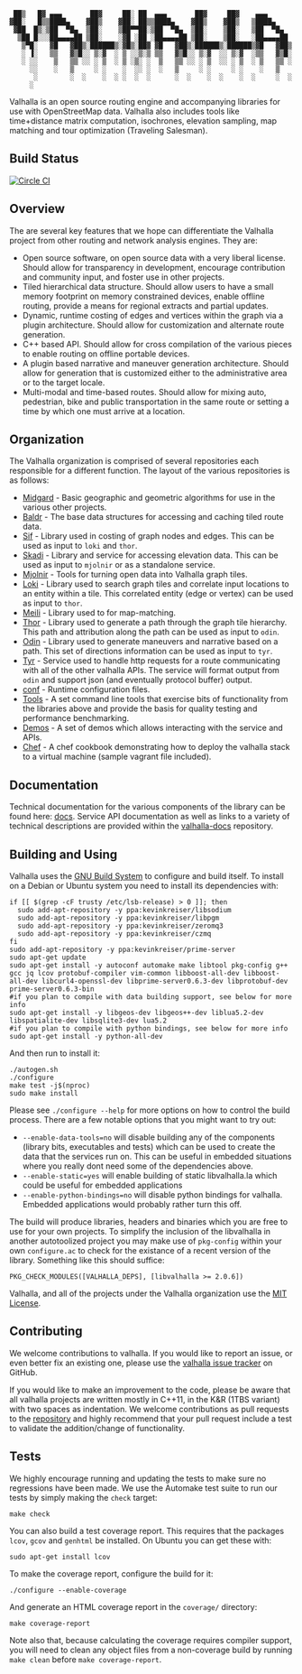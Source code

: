      ██▒   █▓ ▄▄▄       ██▓     ██░ ██  ▄▄▄       ██▓     ██▓    ▄▄▄      
    ▓██░   █▒▒████▄    ▓██▒    ▓██░ ██▒▒████▄    ▓██▒    ▓██▒   ▒████▄    
     ▓██  █▒░▒██  ▀█▄  ▒██░    ▒██▀▀██░▒██  ▀█▄  ▒██░    ▒██░   ▒██  ▀█▄  
      ▒██ █░░░██▄▄▄▄██ ▒██░    ░▓█ ░██ ░██▄▄▄▄██ ▒██░    ▒██░   ░██▄▄▄▄██ 
       ▒▀█░   ▓█   ▓██▒░██████▒░▓█▒░██▓ ▓█   ▓██▒░██████▒░██████▒▓█   ▓██▒
       ░ ▐░   ▒▒   ▓▒█░░ ▒░▓  ░ ▒ ░░▒░▒ ▒▒   ▓▒█░░ ▒░▓  ░░ ▒░▓  ░▒▒   ▓▒█░
       ░ ░░    ▒   ▒▒ ░░ ░ ▒  ░ ▒ ░▒░ ░  ▒   ▒▒ ░░ ░ ▒  ░░ ░ ▒  ░ ▒   ▒▒ ░
         ░░    ░   ▒     ░ ░    ░  ░░ ░  ░   ▒     ░ ░     ░ ░    ░   ▒   
          ░        ░  ░    ░  ░ ░  ░  ░      ░  ░    ░  ░    ░  ░     ░  ░
         ░                                                                    


Valhalla is an open source routing engine and accompanying libraries for use with OpenStreetMap data. Valhalla also includes tools like time+distance matrix computation, isochrones, elevation sampling, map matching and tour optimization (Traveling Salesman).

Build Status
------------

[![Circle CI](https://circleci.com/gh/valhalla/valhalla.svg?style=svg)](https://circleci.com/gh/valhalla/valhalla)

Overview
--------

The are several key features that we hope can differentiate the Valhalla project from other routing and network analysis engines. They are:

- Open source software, on open source data with a very liberal license. Should allow for transparency in development, encourage contribution and community input, and foster use in other projects.
- Tiled hierarchical data structure. Should allow users to have a small memory footprint on memory constrained devices, enable offline routing, provide a means for regional extracts and partial updates.
- Dynamic, runtime costing of edges and vertices within the graph via a plugin architecture. Should allow for customization and alternate route generation.
- C++ based API. Should allow for cross compilation of the various pieces to enable routing on offline portable devices.
- A plugin based narrative and maneuver generation architecture. Should allow for generation that is customized either to the administrative area or to the target locale.
- Multi-modal and time-based routes. Should allow for mixing auto, pedestrian, bike and public transportation in the same route or setting a time by which one must arrive at a location.

Organization
--------

The Valhalla organization is comprised of several repositories each responsible for a different function. The layout of the various repositories is as follows:

- [Midgard](https://github.com/valhalla/midgard) - Basic geographic and geometric algorithms for use in the various other projects.
- [Baldr](https://github.com/valhalla/baldr) - The base data structures for accessing and caching tiled route data.
- [Sif](https://github.com/valhalla/sif) - Library used in costing of graph nodes and edges. This can be used as input to `loki` and `thor`.
- [Skadi](https://github.com/valhalla/skadi) - Library and service for accessing elevation data. This can be used as input to `mjolnir` or as a standalone service.
- [Mjolnir](https://github.com/valhalla/mjolnir) - Tools for turning open data into Valhalla graph tiles.
- [Loki](https://github.com/valhalla/loki) - Library used to search graph tiles and correlate input locations to an entity within a tile. This correlated entity (edge or vertex) can be used as input to `thor`.
- [Meili](https://github.com/valhalla/meili) - Library used to for map-matching.
- [Thor](https://github.com/valhalla/thor) - Library used to generate a path through the graph tile hierarchy.  This path and attribution along the path can be used as input to `odin`.
- [Odin](https://github.com/valhalla/odin) - Library used to generate maneuvers and narrative based on a path. This set of directions information can be used as input to `tyr`.
- [Tyr](https://github.com/valhalla/tyr) - Service used to handle http requests for a route communicating with all of the other valhalla APIs. The service will format output from `odin` and support json (and eventually protocol buffer) output.
- [conf](https://github.com/valhalla/conf) - Runtime configuration files.
- [Tools](https://github.com/valhalla/tools) - A set command line tools that exercise bits of functionality from the libraries above and provide the basis for quality testing and performance benchmarking.
- [Demos](https://github.com/valhalla/demos) - A set of demos which allows interacting with the service and APIs.
- [Chef](https://github.com/valhalla/chef-valhalla) - A chef cookbook demonstrating how to deploy the valhalla stack to a virtual machine (sample vagrant file included).

Documentation
--------

Technical documentation for the various components of the library can be found here: [docs](docs). Service API documentation as well as links to a variety of technical descriptions are provided within the [valhalla-docs](https://github.com/valhalla/valhalla-docs) repository.

Building and Using
------------------

Valhalla uses the [GNU Build System](http://www.gnu.org/software/automake/manual/html_node/GNU-Build-System.html) to configure and build itself. To install on a Debian or Ubuntu system you need to install its dependencies with:

    if [[ $(grep -cF trusty /etc/lsb-release) > 0 ]]; then
      sudo add-apt-repository -y ppa:kevinkreiser/libsodium
      sudo add-apt-repository -y ppa:kevinkreiser/libpgm
      sudo add-apt-repository -y ppa:kevinkreiser/zeromq3
      sudo add-apt-repository -y ppa:kevinkreiser/czmq
    fi
    sudo add-apt-repository -y ppa:kevinkreiser/prime-server
    sudo apt-get update
    sudo apt-get install -y autoconf automake make libtool pkg-config g++ gcc jq lcov protobuf-compiler vim-common libboost-all-dev libboost-all-dev libcurl4-openssl-dev libprime-server0.6.3-dev libprotobuf-dev prime-server0.6.3-bin
    #if you plan to compile with data building support, see below for more info
    sudo apt-get install -y libgeos-dev libgeos++-dev liblua5.2-dev libspatialite-dev libsqlite3-dev lua5.2
    #if you plan to compile with python bindings, see below for more info
    sudo apt-get install -y python-all-dev

And then run to install it:

    ./autogen.sh
    ./configure
    make test -j$(nproc)
    sudo make install

Please see `./configure --help` for more options on how to control the build process. There are a few notable options that you might want to try out:

* `--enable-data-tools=no` will disable building any of the components (library bits, executables and tests) which can be used to create the data that the services run on. This can be useful in embedded situations where you really dont need some of the dependencies above.
* `--enable-static=yes` will enable building of static libvalhalla.la which could be useful for embedded applications
* `--enable-python-bindings=no` will disable python bindings for valhalla. Embedded applications would probably rather turn this off.

The build will produce libraries, headers and binaries which you are free to use for your own projects. To simplify the inclusion of the libvalhalla in another autotoolized project you may make use of `pkg-config` within your own `configure.ac` to check for the existance of a recent version of the library. Something like this should suffice:

    PKG_CHECK_MODULES([VALHALLA_DEPS], [libvalhalla >= 2.0.6])

Valhalla, and all of the projects under the Valhalla organization use the [MIT License](COPYING).

Contributing
------------

We welcome contributions to valhalla. If you would like to report an issue, or even better fix an existing one, please use the [valhalla issue tracker](https://github.com/valhalla/valhalla/issues) on GitHub.

If you would like to make an improvement to the code, please be aware that all valhalla projects are written mostly in C++11, in the K&R (1TBS variant) with two spaces as indentation. We welcome contributions as pull requests to the [repository](https://github.com/valhalla/valhalla) and highly recommend that your pull request include a test to validate the addition/change of functionality.

Tests
-----

We highly encourage running and updating the tests to make sure no regressions have been made. We use the Automake test suite to run our tests by simply making the `check` target:

    make check

You can also build a test coverage report. This requires that the packages `lcov`, `gcov` and `genhtml` be installed. On Ubuntu you can get these with:

    sudo apt-get install lcov

To make the coverage report, configure the build for it:

    ./configure --enable-coverage

And generate an HTML coverage report in the `coverage/` directory:

    make coverage-report

Note also that, because calculating the coverage requires compiler support, you will need to clean any object files from a non-coverage build by running `make clean` before `make coverage-report`.
